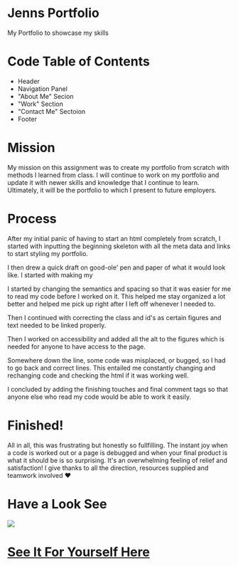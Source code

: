 # Jenns Portfolio
My Portfolio to showcase my skills


# Code Table of Contents

* Header
* Navigation Panel
* "About Me" Secion
* "Work" Section
* "Contact Me" Sectoion
* Footer

# Mission

My mission on this assignment was to create my portfolio from scratch with methods I learned from class. I will continue to work on my portfolio and update it with newer skills and knowledge that I continue to learn. Ultimately, it will be the portfolio to which I present to future employers.

# Process

After my initial panic of having to start an html completely from scratch, I started with inputting the beginning skeleton with all the meta data and links to start styling my portfolio.

I then drew a quick draft on good-ole' pen and paper of what it would look like. I started with making my

I started by changing the semantics and spacing so that it was easier for me to read my code before I worked on it. This helped me stay organized a lot better and helped me pick up right after I left off whenever I needed to.

Then I continued with correcting the class and id's as certain figures and text needed to be linked properly.

Then I worked on accessibility and added all the alt to the figures which is needed for anyone to have access to the page.

Somewhere down the line, some code was misplaced, or bugged, so I had to go back and correct lines. This entailed me constantly changing and rechanging code and checking the html if it was working well.

I concluded by adding the finishing touches and final comment tags so that anyone else who read my code would be able to work it easily.

# Finished!

All in all, this was frustrating but honestly so fullfilling. The instant joy when a code is worked out or a page is debugged and when your final product is what it should be is so surprising. It's an overwhelming feeling of relief and satisfaction! I give thanks to all the direction, resources supplied and teamwork involved ❤️️

# Have a Look See

<img src="./assets/images/Horiseon-Page.png">


# [See It For Yourself Here](https://jlee3883.github.io/Homework1/)
